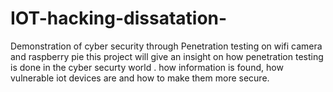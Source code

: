 # IOT-hacking-dissatation-
Demonstration of cyber security through Penetration testing on wifi camera and raspberry pie
this project will give an insight on how penetration testing is done in the cyber securty world . how information is found, how vulnerable iot devices are and how to make them more secure.
